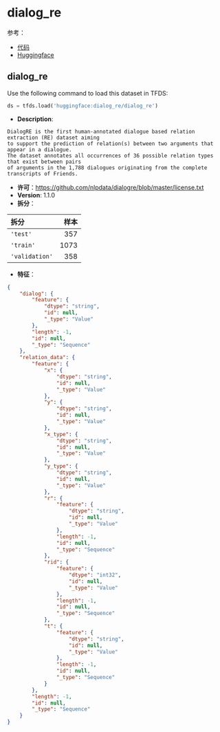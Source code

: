 # dialog_re

参考：

- [代码](https://github.com/huggingface/datasets/blob/master/datasets/dialog_re)
- [Huggingface](https://huggingface.co/datasets/dialog_re)

## dialog_re

Use the following command to load this dataset in TFDS:

```python
ds = tfds.load('huggingface:dialog_re/dialog_re')
```

- **Description**:

```
DialogRE is the first human-annotated dialogue based relation extraction (RE) dataset aiming
to support the prediction of relation(s) between two arguments that appear in a dialogue.
The dataset annotates all occurrences of 36 possible relation types that exist between pairs
of arguments in the 1,788 dialogues originating from the complete transcripts of Friends.
```

- **许可**：https://github.com/nlpdata/dialogre/blob/master/license.txt
- **Version**: 1.1.0
- **拆分**：

拆分 | 样本
:-- | --:
`'test'` | 357
`'train'` | 1073
`'validation'` | 358

- **特征**：

```json
{
    "dialog": {
        "feature": {
            "dtype": "string",
            "id": null,
            "_type": "Value"
        },
        "length": -1,
        "id": null,
        "_type": "Sequence"
    },
    "relation_data": {
        "feature": {
            "x": {
                "dtype": "string",
                "id": null,
                "_type": "Value"
            },
            "y": {
                "dtype": "string",
                "id": null,
                "_type": "Value"
            },
            "x_type": {
                "dtype": "string",
                "id": null,
                "_type": "Value"
            },
            "y_type": {
                "dtype": "string",
                "id": null,
                "_type": "Value"
            },
            "r": {
                "feature": {
                    "dtype": "string",
                    "id": null,
                    "_type": "Value"
                },
                "length": -1,
                "id": null,
                "_type": "Sequence"
            },
            "rid": {
                "feature": {
                    "dtype": "int32",
                    "id": null,
                    "_type": "Value"
                },
                "length": -1,
                "id": null,
                "_type": "Sequence"
            },
            "t": {
                "feature": {
                    "dtype": "string",
                    "id": null,
                    "_type": "Value"
                },
                "length": -1,
                "id": null,
                "_type": "Sequence"
            }
        },
        "length": -1,
        "id": null,
        "_type": "Sequence"
    }
}
```
